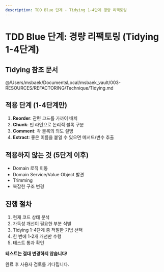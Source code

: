 ```yaml
---
description: TDD Blue 단계 - Tidying 1-4단계 경량 리팩토링
---
```


# TDD Blue 단계: 경량 리팩토링 (Tidying 1-4단계)

## Tidying 참조 문서
@/Users/msbaek/DocumentsLocal/msbaek_vault/003-RESOURCES/REFACTORING/Technique/Tidying.md

## 적용 단계 (1-4단계만)
1. **Reorder**: 관련 코드를 가까이 배치
2. **Chunk**: 빈 라인으로 논리적 블록 구분
3. **Comment**: 각 블록의 의도 설명
4. **Extract**: 좋은 이름을 붙일 수 있으면 메서드/변수 추출

## 적용하지 않는 것 (5단계 이후)
- Domain 로직 이동
- Domain Service/Value Object 발견
- Trimming
- 복잡한 구조 변경

## 진행 절차
1. 현재 코드 상태 분석
2. 가독성 개선이 필요한 부분 식별
3. Tidying 1-4단계 중 적절한 기법 선택
4. 한 번에 1-2개 개선만 수행
5. 테스트 통과 확인

**테스트는 절대 변경하지 않습니다!**

완료 후 사용자 검토를 기다립니다.
